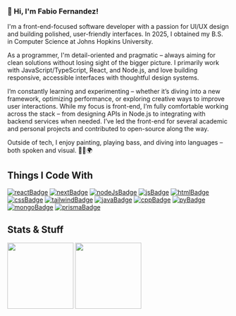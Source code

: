 ### 👋 Hi, I'm Fabio Fernandez!

I'm a front-end-focused software developer with a passion for UI/UX design and building polished, user-friendly interfaces. In 2025, I obtained my B.S. in Computer Science at Johns Hopkins University. 

As a programmer, I'm detail-oriented and pragmatic – always aiming for clean solutions without losing sight of the bigger picture. I primarily work with JavaScript/TypeScript, React, and Node.js, and love building responsive, accessible interfaces with thoughtful design systems. 

I’m constantly learning and experimenting – whether it’s diving into a new framework, optimizing performance, or exploring creative ways to improve user interactions. While my focus is front-end, I’m fully comfortable working across the stack – from designing APIs in Node.js to integrating with backend services when needed. I’ve led the front-end for several academic and personal projects and contributed to open-source along the way.

Outside of tech, I enjoy painting, playing bass, and diving into languages – both spoken and visual. 🎨🎸🌍

<!-- TODO: website link -->

## Things I Code With

[![reactBadge]][reactUrl]
[![nextBadge]][nextUrl]
[![nodeJsBadge]][nodeJsUrl]
[![jsBadge]][jsUrl]
[![htmlBadge]][htmlUrl]
[![cssBadge]][cssUrl]
[![tailwindBadge]][tailwindUrl]
[![javaBadge]][javaUrl]
[![cppBadge]][cppUrl]
[![pyBadge]][pyUrl]
[![mongoBadge]][mongoUrl]
[![prismaBadge]][prismaUrl]

<!-- ![Github Stats][statsUrl]
![Github langs][langsUrl] -->

## Stats & Stuff

<div display="flex">
  <img flex="1" height="150" align="center" href="https://github.com/Fabiofdez" src="https://github-readme-stats-fabiofdez.vercel.app/api?username=fabiofdez&include_all_commits=true&hide=stars&custom_title=My%20GitHub%20Stats&rank_icon=github&show_icons=true&theme=transparent&title_color=139a91&icon_color=0eaa74&border_color=139a919a&border_radius=6" />
  <img flex="1" height="150" align="center" href="https://github.com/Fabiofdez" src="https://github-readme-stats-fabiofdez.vercel.app/api/top-langs/?username=fabiofdez&exclude_repo=Compilers-Interpreters,cs229-f22-ffernan9&size_weight=0.5&count_weight=0.5&layout=compact&theme=transparent&title_color=139a91&border_color=139a919a&border_radius=6" />
</div>

[reactBadge]: https://img.shields.io/badge/-React-61DAFB?style=for-the-badge&logo=react&logoColor=black
[reactUrl]: https://react.dev/

[nextBadge]: https://img.shields.io/badge/-Next.js-000?style=for-the-badge&logo=nextdotjs&logoColor=FFF
[nextUrl]: https://vercel.com/frameworks/nextjs

[nodeJsBadge]: https://img.shields.io/badge/-Node.js-5FA04E?style=for-the-badge&logo=nodedotjs&logoColor=white
[nodeJsUrl]: https://nodejs.org/en

[jsBadge]: https://img.shields.io/badge/-JavaScript-F7DF1E?style=for-the-badge&logo=javascript&logoColor=black
[jsUrl]: https://www.javascript.com/

[htmlBadge]: https://img.shields.io/badge/-HTML-E34C26?style=for-the-badge&logo=html5&logoColor=white
[htmlUrl]: https://html.spec.whatwg.org/

[cssBadge]: https://img.shields.io/badge/-CSS-264DE4?style=for-the-badge&logo=css3
[cssUrl]: https://www.w3.org/Style/CSS/

[tailwindBadge]: https://img.shields.io/badge/-TailwindCSS-000?style=for-the-badge&logo=tailwindcss&logoColor=00bcff
[tailwindUrl]: https://tailwindcss.com/

[javaBadge]: https://img.shields.io/badge/-Java-EC2025?style=for-the-badge
[javaUrl]: https://www.java.com/

[cppBadge]: https://img.shields.io/badge/-C/C++-00599C?style=for-the-badge&logo=cplusplus&logoColor=white
[cppUrl]: https://cplusplus.com/reference/

[pyBadge]: https://img.shields.io/badge/-Python-4584B6?style=for-the-badge&logo=python&logoColor=FFDE57
[pyUrl]: https://www.python.org/

[mongoBadge]: https://img.shields.io/badge/-MongoDB-001E2B?style=for-the-badge&logo=mongodb&logoColor=00ED64
[mongoUrl]: https://www.mongodb.com/

[prismaBadge]: https://img.shields.io/badge/-Prisma-1a2939?style=for-the-badge&logo=prisma&logoColor=16a394
[prismaUrl]: https://www.prisma.io/
